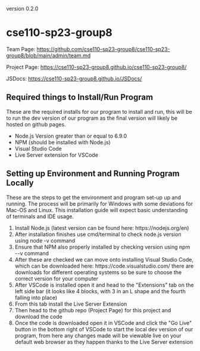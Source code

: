 version 0.2.0

# cse110-sp23-group8

Team Page: https://github.com/cse110-sp23-group8/cse110-sp23-group8/blob/main/admin/team.md

Project Page: https://cse110-sp23-group8.github.io/cse110-sp23-group8/

JSDocs: https://cse110-sp23-group8.github.io/JSDocs/

<h2>Required things to Install/Run Program</h2>

<p> These are the required installs for our program to install and run,
    this will be to run the dev version of our program as the final version
    will likely be hosted on github pages.
</p>

<ul>
    <li>Node.js Version greater than or equal to 6.9.0</li>
    <li>NPM (should be installed with Node.js)</li>
    <li>Visual Studio Code</li>
    <li>Live Server extension for VSCode</li>
</ul>

<h2>Setting up Environment and Running Program Locally</h2>

<p> These are the steps to get the environment and program 
    set-up up and running. The process will be primarily for
    Windows with some deviations for Mac-OS and Linux. This 
    installation guide will expect basic understanding of 
    terminals and IDE usage.
</p>

<ol>
    <li>Install Node.js (latest version can be found here: https://nodejs.org/en)</li>
    <li>After installation finishes use cmd/terminal to check node.js version using node -v command</li>
    <li>Ensure that NPM also properly installed by checking version using npm --v command</li>
    <li>After these are checked we can move onto installing Visual Studio Code, which can be downloaded here: https://code.visualstudio.com/ there are downloads for different operating systems so be sure to choose the correct version for your computer</li>
    <li>After VSCode is installed open it and head to the "Extensions" tab on the left side bar (it looks like 4 blocks, with 3 in an L shape and the fourth falling into place)</li>
    <li>From this tab install the Live Server Extension</li>
    <li>Then head to the github repo (Project Page) for this project and download the code</li>
    <li>Once the code is downloaded open it in VSCode and click the "Go Live" button in the bottom right of VSCode to start the local dev version of our program, from here any changes made will be viewable live on your default web browser as they happen thanks to the Live Server extension</li>
</ol>
